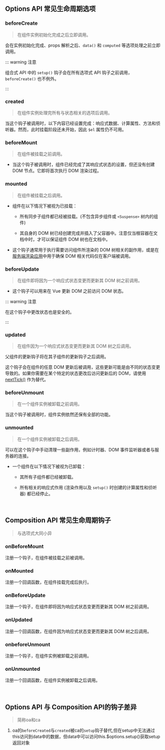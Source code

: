 ## Options API 常见生命周期选项

### beforeCreate

>在组件实例初始化完成之后立即调用。

会在实例初始化完成、props 解析之后、`data()` 和 `computed` 等选项处理之前立即调用。

::: warning 注意

组合式 API 中的 `setup()` 钩子会在所有选项式 API 钩子之前调用，`beforeCreate()` 也不例外。

:::



### created

> 在组件实例处理完所有与状态相关的选项后调用。

当这个钩子被调用时，以下内容已经设置完成：响应式数据、计算属性、方法和侦听器。然而，此时挂载阶段还未开始，因此 `$el` 属性仍不可用。



### beforeMount

> 在组件被挂载之前调用。

- 当这个钩子被调用时，组件已经完成了其响应式状态的设置，但还没有创建 DOM 节点。它即将首次执行 DOM 渲染过程。



### mounted

> 在组件被挂载之后调用。

- 组件在以下情况下被视为已挂载：

  - 所有同步子组件都已经被挂载。(不包含异步组件或 `<Suspense>` 树内的组件)

  - 其自身的 DOM 树已经创建完成并插入了父容器中。注意仅当根容器在文档中时，才可以保证组件 DOM 树也在文档中。

- 这个钩子通常用于执行需要访问组件所渲染的 DOM 树相关的副作用，或是在[服务端渲染应用](https://cn.vuejs.org/guide/scaling-up/ssr.html)中用于确保 DOM 相关代码仅在客户端被调用。



### beforeUpdate

> 在组件即将因为一个响应式状态变更而更新其 DOM 树之前调用。

- 这个钩子可以用来在 Vue 更新 DOM 之前访问 DOM 状态。

::: warning 注意

在这个钩子中更改状态也是安全的。

:::



### updated

> 在组件因为一个响应式状态变更而更新其 DOM 树之后调用。

父组件的更新钩子将在其子组件的更新钩子之后调用。

这个钩子会在组件的任意 DOM 更新后被调用，这些更新可能是由不同的状态变更导致的。如果你需要在某个特定的状态更改后访问更新后的 DOM，请使用 [nextTick()](https://cn.vuejs.org/api/general.html#nexttick) 作为替代。



### beforeUnmount

> 在一个组件实例被卸载之前调用。

当这个钩子被调用时，组件实例依然还保有全部的功能。



### unmounted

> 在一个组件实例被卸载之后调用。

可以在这个钩子中手动清理一些副作用，例如计时器、DOM 事件监听器或者与服务器的连接。

- 一个组件在以下情况下被视为已卸载：

  - 其所有子组件都已经被卸载。

  - 所有相关的响应式作用 (渲染作用以及 `setup()` 时创建的计算属性和侦听器) 都已经停止。

  

<br/>

## Composition API 常见生命周期钩子

> 与选项式大同小异

### onBeforeMount

注册一个钩子，在组件被挂载之前被调用。

### onMounted

注册一个回调函数，在组件挂载完成后执行。

### onBeforeUpdate

注册一个钩子，在组件即将因为响应式状态变更而更新其 DOM 树之前调用。

### onUpdated

注册一个回调函数，在组件因为响应式状态变更而更新其 DOM 树之后调用。

### onbeforeUnmount

注册一个钩子，在组件实例被卸载之前调用。

### onUnmounted

注册一个回调函数，在组件实例被卸载之后调用。

<br/>



## Options API 与 Composition API的钩子差异

> 简称oa和ca

1. oa的`beforeCreated`与`created`被ca的`setup`钩子替代,但在setup中无法通过this访问到data中的数据，但data中可以访问this.$options.setup()获取setup返回对象